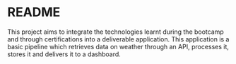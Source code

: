 # README

This project aims to integrate the technologies learnt during the bootcamp and through certifications into a deliverable application.
This application is a basic pipeline which retrieves data on weather through an API, processes it, stores it and delivers it to a dashboard.
